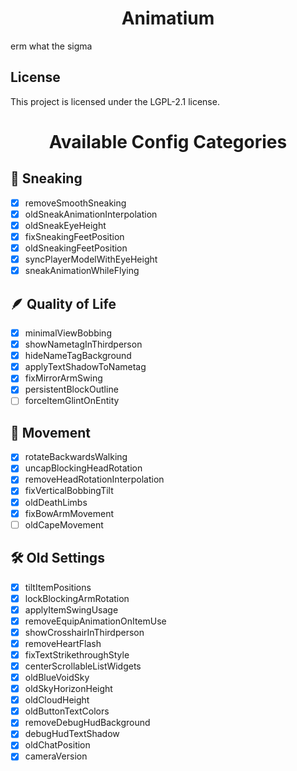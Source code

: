 # <center> Animatium </center>
erm what the sigma
## License
This project is licensed under the LGPL-2.1 license.

# <center> Available Config Categories </center>
## 💨 Sneaking
- [X] removeSmoothSneaking
- [X] oldSneakAnimationInterpolation
- [X] oldSneakEyeHeight
- [X] fixSneakingFeetPosition
- [X] oldSneakingFeetPosition
- [X] syncPlayerModelWithEyeHeight
- [X] sneakAnimationWhileFlying

## 🪶 Quality of Life
- [X] minimalViewBobbing
- [X] showNametagInThirdperson
- [X] hideNameTagBackground
- [X] applyTextShadowToNametag
- [X] fixMirrorArmSwing
- [X] persistentBlockOutline
- [ ] forceItemGlintOnEntity

## 🏃 Movement
- [X] rotateBackwardsWalking
- [X] uncapBlockingHeadRotation
- [X] removeHeadRotationInterpolation
- [X] fixVerticalBobbingTilt
- [X] oldDeathLimbs
- [X] fixBowArmMovement
- [ ] oldCapeMovement

## 🛠️ Old Settings
- [X] tiltItemPositions
- [X] lockBlockingArmRotation
- [X] applyItemSwingUsage
- [X] removeEquipAnimationOnItemUse
- [X] showCrosshairInThirdperson
- [X] removeHeartFlash
- [X] fixTextStrikethroughStyle
- [X] centerScrollableListWidgets
- [X] oldBlueVoidSky
- [X] oldSkyHorizonHeight
- [X] oldCloudHeight
- [X] oldButtonTextColors
- [X] removeDebugHudBackground
- [X] debugHudTextShadow
- [X] oldChatPosition
- [X] cameraVersion